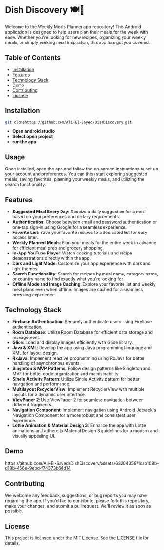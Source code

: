 # Dish Discovery 🍽️📅

Welcome to the Weekly Meals Planner app repository! This Android application is designed to help users plan their meals for the week with ease. Whether you're looking for new recipes, organizing your weekly meals, or simply seeking meal inspiration, this app has got you covered.

## Table of Contents

- [Installation](#installation)
- [Features](#features)
- [Technology Stack](#technology-stack)
- [Demo](#Demo)
- [Contributing](#contributing)
- [License](#license)

## Installation

```bash
git clonehttps://github.com/Ali-El-Sayed/DishDiscovery.git
```

- **Open android studio**
- **Select open project**
- **run the app**

## Usage

Once installed, open the app and follow the on-screen instructions to set up your account and preferences. You can then start exploring suggested meals, saving favorites, planning your weekly meals, and utilizing the search functionality.

## Features

- **Suggested Meal Every Day**: Receive a daily suggestion for a meal based on your preferences and dietary requirements.
- **Authentication**: Choose between email and password authentication or one-tap sign-in using Google for a seamless experience.
- **Favorite List**: Save your favorite recipes to a dedicated list for easy access later.
- **Weekly Planned Meals**: Plan your meals for the entire week in advance for efficient meal prep and grocery shopping.
- **In-App YouTube Player**: Watch cooking tutorials and recipe demonstrations directly within the app.
- **Dark and Light Mode**: Customize your app experience with dark and light themes.
- **Search Functionality**: Search for recipes by meal name, category name, or country name to find exactly what you're looking for.
- **Offline Mode and Image Caching**: Explore your favorite list and weekly meal plans even when offline. Images are cached for a seamless browsing experience.

## Technology Stack

- **Firebase Authentication**: Securely authenticate users using Firebase authentication.
- **Room Database**: Utilize Room Database for efficient data storage and management.
- **Glide**: Load and display images efficiently with Glide library.
- **Java & XML**: Develop the app using Java programming language and XML for layout design.
- **RxJava**: Implement reactive programming using RxJava for better handling of asynchronous events.
- **Singleton & MVP Patterns**: Follow design patterns like Singleton and MVP for better code organization and maintainability.
- **Single Activity Pattern**: Utilize Single Activity pattern for better navigation and performance.
- **Multilayout RecyclerView**: Implement RecyclerView with multiple layouts for a dynamic user interface.
- **ViewPager 2**: Use ViewPager 2 for seamless navigation between different fragments.
- **Navigation Component**: Implement navigation using Android Jetpack's Navigation Component for a more robust and consistent user experience.
- **Lottie Animation & Material Design 3**: Enhance the app with Lottie animations and adhere to Material Design 3 guidelines for a modern and visually appealing UI.

## Demo

https://github.com/Ali-El-Sayed/DishDiscovery/assets/63204358/1dab108b-d18b-466e-9ebd-f74373b64d14



## Contributing

We welcome any feedback, suggestions, or bug reports you may have regarding the app. If you'd like to contribute, please fork this repository, make your changes, and submit a pull request. We'll review it as soon as possible.

## License

This project is licensed under the MIT License. See the [LICENSE](LICENSE) file for details.
